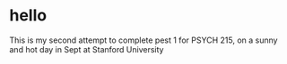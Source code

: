 # hello
This is my second attempt to complete pest 1 for PSYCH 215, on a sunny and hot day in Sept at Stanford University
